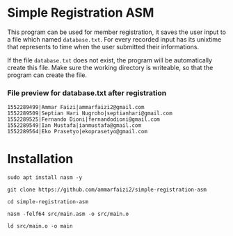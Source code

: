 # Simple Registration ASM

This program can be used for member registration, it saves the user input to a file which named `database.txt`. For every recorded input has its unixtime that represents to time when the user submitted their informations.

If the file `database.txt` does not exist, the program will be automatically create this file. Make sure the working directory is writeable, so that the program can create the file.

### File preview for database.txt after registration

```
1552289499|Ammar Faizi|ammarfaizi2@gmail.com
1552289509|Septian Hari Nugroho|septianhari@gmail.com
1552289525|Fernando Dioni|fernandodioni@gmail.com
1552289549|Ian Mustafa|ianmustafa@gmail.com
1552289564|Eko Prasetyo|ekoprasetyo@gmail.com
```


# Installation
```shell
sudo apt install nasm -y

git clone https://github.com/ammarfaizi2/simple-registration-asm

cd simple-registration-asm

nasm -felf64 src/main.asm -o src/main.o

ld src/main.o -o main
```
